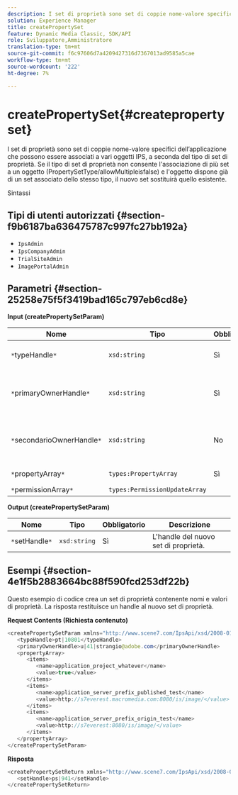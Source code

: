 ```yaml
---
description: I set di proprietà sono set di coppie nome-valore specifici dell’applicazione che possono essere associati a vari oggetti IPS, a seconda del tipo di set di proprietà. Se il tipo di set di proprietà non consente l'associazione di più set a un oggetto (PropertySetType/allowMultipleisfalse) e l'oggetto dispone già di un set associato dello stesso tipo, il nuovo set sostituirà quello esistente.
solution: Experience Manager
title: createPropertySet
feature: Dynamic Media Classic, SDK/API
role: Sviluppatore,Amministratore
translation-type: tm+mt
source-git-commit: f6c97606d7a4209427316d7367013ad9585a5cae
workflow-type: tm+mt
source-wordcount: '222'
ht-degree: 7%

---
```



# createPropertySet{#createpropertyset}

I set di proprietà sono set di coppie nome-valore specifici dell’applicazione che possono essere associati a vari oggetti IPS, a seconda del tipo di set di proprietà. Se il tipo di set di proprietà non consente l&#39;associazione di più set a un oggetto (PropertySetType/allowMultipleisfalse) e l&#39;oggetto dispone già di un set associato dello stesso tipo, il nuovo set sostituirà quello esistente.

Sintassi

## Tipi di utenti autorizzati {#section-f9b6187ba636475787c997fc27bb192a}

* `IpsAdmin`
* `IpsCompanyAdmin`
* `TrialSiteAdmin`
* `ImagePortalAdmin`

## Parametri {#section-25258e75f5f3419bad165c797eb6cd8e}

**Input (createPropertySetParam)**

| Nome | Tipo | Obbligatorio | Descrizione |
|---|---|---|---|
| `*`typeHandle`*` | `xsd:string` | Sì | L&#39;handle del tipo di set di proprietà. |
| `*`primaryOwnerHandle`*` | `xsd:string` | Sì | L&#39;handle al proprietario principale dell&#39;insieme di proprietà. |
| `*`secondarioOwnerHandle`*` | `xsd:string` | No | L&#39;handle al proprietario secondario dell&#39;insieme di proprietà. |
| `*`propertyArray`*` | `types:PropertyArray` | Sì | Matrice di proprietà. |
| `*`permissionArray`*` | `types:PermissionUpdateArray` |  |  |

**Output (createPropertySetParam)**

| Nome | Tipo | Obbligatorio | Descrizione |
|---|---|---|---|
| `*`setHandle`*` | `xsd:string` | Sì | L&#39;handle del nuovo set di proprietà. |

## Esempi {#section-4e1f5b2883664bc88f590fcd253df22b}

Questo esempio di codice crea un set di proprietà contenente nomi e valori di proprietà. La risposta restituisce un handle al nuovo set di proprietà.

**Request Contents (Richiesta contenuto)**

```java
<createPropertySetParam xmlns="http://www.scene7.com/IpsApi/xsd/2008-01-15">
   <typeHandle>pt|10801</typeHandle>
   <primaryOwnerHandle>u|41|strangio@adobe.com</primaryOwnerHandle>
   <propertyArray>
      <items>
         <name>application_project_whatever</name>
         <value>true</value>
      </items>
      <items>
         <name>application_server_prefix_published_test</name>
         <value>http://s7everest.macromedia.com:8080/is/image/</value>
      </items>
      <items>
         <name>application_server_prefix_origin_test</name>
         <value>http://s7everest:8080/is/image/</value>
      </items>
   </propertyArray>
</createPropertySetParam>
```

**Risposta**

```java
<createPropertySetReturn xmlns="http://www.scene7.com/IpsApi/xsd/2008-01-15">
   <setHandle>ps|941</setHandle>
</createPropertySetReturn>
```

